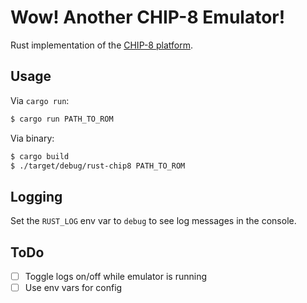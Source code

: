 # Wow! Another CHIP-8 Emulator!

Rust implementation of the [CHIP-8 platform](https://chip-8.github.io/links/).

## Usage

Via `cargo run`:

```bash
$ cargo run PATH_TO_ROM
```

Via binary:

```bash
$ cargo build
$ ./target/debug/rust-chip8 PATH_TO_ROM
```

## Logging

Set the `RUST_LOG` env var to `debug` to see log messages in the console.

## ToDo

- [ ] Toggle logs on/off while emulator is running
- [ ] Use env vars for config
